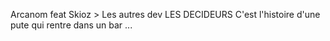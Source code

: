 Arcanom feat Skioz > Les autres dev LES DECIDEURS
C'est l'histoire d'une pute qui rentre dans un bar ...